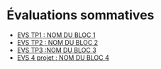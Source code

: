 # Évaluations sommatives

<!-- start-replace-subnav -->
* [EVS TP1 : <!-- varexp:begin BLOC1 -->NOM DU BLOC 1<!-- varexp:end -->](/04-evaluations/sommatives/01/)
* [EVS TP2 : <!-- varexp:begin BLOC2 -->NOM DU BLOC 2<!-- varexp:end -->](/04-evaluations/sommatives/02/)
* [EVS TP3 :<!-- varexp:begin BLOC3 -->NOM DU BLOC 3<!-- varexp:end -->](/04-evaluations/sommatives/03/)
* [EVS 4 projet : <!-- varexp:begin BLOC4 -->NOM DU BLOC 4<!-- varexp:end -->](/04-evaluations/sommatives/04/)
<!-- end-replace-subnav -->
